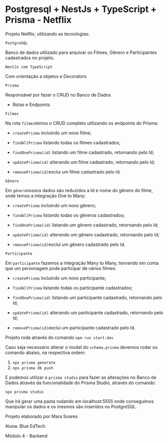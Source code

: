 # Postgresql + NestJs + TypeScript + Prisma - Netflix

Projeto Netflix, utilizando as tecnologias:

`PostgreSQL`

Banco de dados utilizado para arquivar os Filmes, Gênero e Participantes cadastrados no projeto.

`NestJs com TypeScript`

Com orientação a objetos e Decorators

`Prisma`

Responsável por fazer o CRUD no Banco de Dados

- Rotas e Endpoints

`Filmes`

Na rota `filmes`temos o CRUD completo utilizando os endpoints do Prisma:

- `createPrisma` incluindo um novo filme;

- `findAllPrisma` listando todas os filmes cadastrados;

- `findOnePrisma(id)` listando um filme cadastrado, retornando pelo Id;
- `updatePrisma(id)` alterando um filme cadastrado, retornando pelo Id;
- `removePrisma(id)`exclui um filme cadastrado pelo Id.

`Gênero`

Em `gênero`nossos dados são reduzidos a Id e nome do gênero do filme, onde temos a integração One to Many:

- `createPrisma` incluindo um novo gênero;

- `findAllPrisma` listando todas os gêneros cadastrados;

- `findOnePrisma(id)` listando um gênero cadastrado, retornando pelo Id;
- `updatePrisma(id)` alterando um gênero cadastrado, retornando pelo Id;
- `removePrisma(id)`exclui um gênero cadastrado pelo Id.

`Participante`

Em `participante` fazemos a integração Many to Many, tenvando em conta que um personagem pode participar de vários filmes:

- `createPrisma` incluindo um novo participante;

- `findAllPrisma` listando todas os participante cadastrados;

- `findOnePrisma(id)` listando um participante cadastrado, retornando pelo Id;
- `updatePrisma(id)` alterando um participante cadastrado, retornando pelo Id;
- `removePrisma(id)`exclui um participante cadastrado pelo Id.

Projeto roda através do comando `npm run start:dev`

Caso seja necessário alterar o model do `schema.prisma` devemos rodar os comando abaixo, na respectiva ordem:

1. `npx prisma generate`
2. `npx prisma db push`

E podemos utilizar o `prisma studio` para fazer as alterações no Banco de Dados através da funcionalidade do Prisma Studio, através do comando:

`npx prisma studio`

Que irá gerar uma pasta rodando em localhost:5555 onde conseguimos manipular os dados e os mesmos são inseridos no PostgreSQL.

Projeto elaborado por Mara Soares

Aluna: Blue EdTech

Módulo 4 - Backend
